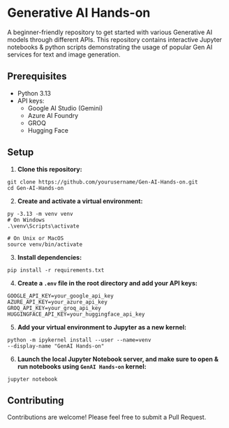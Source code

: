 # Generative AI Hands-on
A beginner-friendly repository to get started with various Generative AI models through different APIs. This repository contains interactive Jupyter notebooks & python scripts demonstrating the usage of popular Gen AI services for text and image generation.

## Prerequisites

- Python 3.13
- API keys:
  - Google AI Studio (Gemini)
  - Azure AI Foundry
  - GROQ
  - Hugging Face

## Setup
1. **Clone this repository:**
```
git clone https://github.com/yourusername/Gen-AI-Hands-on.git
cd Gen-AI-Hands-on
```

2. **Create and activate a virtual environment:**
```
py -3.13 -m venv venv
# On Windows
.\venv\Scripts\activate

# On Unix or MacOS
source venv/bin/activate
```

3. **Install dependencies:**
```
pip install -r requirements.txt
```

4. **Create a `.env` file in the root directory and add your API keys:**
```
GOOGLE_API_KEY=your_google_api_key
AZURE_API_KEY=your_azure_api_key
GROQ_API_KEY=your_groq_api_key
HUGGINGFACE_API_KEY=your_huggingface_api_key
```
5. **Add your virtual environment to Jupyter as a new kernel:**
```
python -m ipykernel install --user --name=venv
--display-name "GenAI Hands-on"
```

6. **Launch the local Jupyter Notebook server, and make sure to open & run notebooks using `GenAI Hands-on` kernel:**
```
jupyter notebook
```

## Contributing
Contributions are welcome! Please feel free to submit a Pull Request.